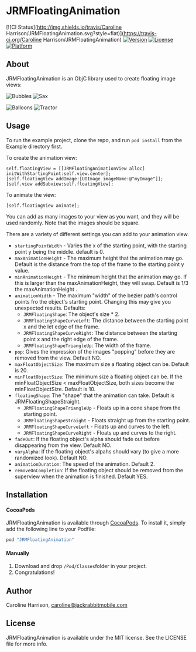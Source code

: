 # JRMFloatingAnimation

[![CI Status](http://img.shields.io/travis/Caroline Harrison/JRMFloatingAnimation.svg?style=flat)](https://travis-ci.org/Caroline Harrison/JRMFloatingAnimation)
[![Version](https://img.shields.io/cocoapods/v/JRMFloatingAnimation.svg?style=flat)](http://cocoapods.org/pods/JRMFloatingAnimation)
[![License](https://img.shields.io/cocoapods/l/JRMFloatingAnimation.svg?style=flat)](http://cocoapods.org/pods/JRMFloatingAnimation)
[![Platform](https://img.shields.io/cocoapods/p/JRMFloatingAnimation.svg?style=flat)](http://cocoapods.org/pods/JRMFloatingAnimation)

## About

JRMFloatingAnimation is an ObjC library used to create floating image views:

![Bubbles](http://i.imgur.com/qK2cqsA.gif) ![Sax](http://i.imgur.com/8NPeUXq.gif)

![Balloons](http://i.imgur.com/0yiav9V.gif) ![Tractor](http://i.imgur.com/2BOmIcQ.gif)

## Usage

To run the example project, clone the repo, and run `pod install` from the Example directory first.

To create the animation view:

	self.floatingView = [[JRMFloatingAnimationView alloc] initWithStartingPoint:self.view.center];
	[self.floatingView addImage:[UIImage imageName:@"myImage"]];
	[self.view addSubview:self.floatingView];

To animate the view:

	[self.floatingView animate];

You can add as many images to your view as you want, and they will be used randomly. Note that the images should be square.

There are a variety of different settings you can add to your animation view.

* `startingPointWidth` - Varies the x of the starting point, with the starting point y being the middle. default is 0.
* `maxAnimationHeight` - The maximum height that the animation may go. Default is the distance from the top of the frame to the starting point y value.
* `minAnimationHeight` - The minimum height that the animation may go. If this is larger than the maxAnimationHeight, they will swap. Default is 1/3 the maxAnimationHeight .
* `animationWidth` - The maximum "width" of the bezier path's control points fro the object's starting point. Changing this may give you unexpected results. Defaults: 
	* `JRMFloatingShape`: The object's size * 2.
	* `JRMFloatingShapeCurveLeft`: The distance between the starting point x and the let edge of the frame.
	* `JRMFloatingShapeCurveRight`: The distance between the starting point x and the right edge of the frame.
	* `JRMFloatingShapeTriangleUp`: The width of the frame.
* `pop`: Gives the impression of the images "popping" before they are removed from the view. Default NO.
* `maxFloatObjectSize`: The maximum size a floating object can be. Default is 20.
* `minFloatObjectSize`: The minimum size a floating object can be. If the minFloatObjectSize < maxFloatObjectSize, both sizes become the minFloatObjectSize. Default is 10.
* `floatingShape`: The "shape" that the animation can take. Default is JRMFloatingShapeStraight.
	* `JRMFloatingShapeTriangleUp` - Floats up in a cone shape from the starting point.
	* `JRMFloatingShapeStraight` - Floats straight up from the starting point.
	* `JRMFloatingShapeCurveLeft` - Floats up and curves to the left.
	* `JRMFloatingShapeCurveRight` - Floats up and curves to the right.
* `fadeOut`: If the floating object's alpha should fade out before disappearing from the view. Default NO.
* `varyAlpha`: If the floating object's alpahs should vary (to give a more randomized look). Default NO.
* `animationDuration`: The speed of the animation. Default 2.
* `removeOnCompletion`: If the floating object should be removed from the superview when the animation is finished. Default YES.

## Installation

#### CocoaPods
JRMFloatingAnimation is available through [CocoaPods](http://cocoapods.org). To install
it, simply add the following line to your Podfile:

```ruby
pod "JRMFloatingAnimation"
```

#### Manually
1. Download and drop ```/Pod/Classes```folder in your project.  
2. Congratulations! 

## Author

Caroline Harrison, caroline@jackrabbitmobile.com

## License

JRMFloatingAnimation is available under the MIT license. See the LICENSE file for more info.
